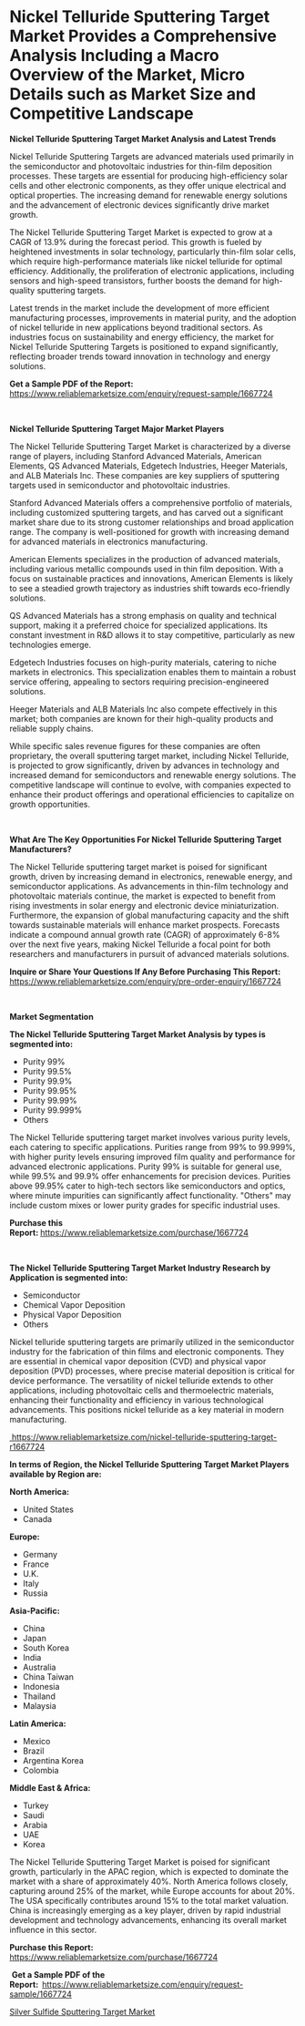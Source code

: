 <p><h1>Nickel Telluride Sputtering Target Market Provides a Comprehensive Analysis Including a Macro Overview of the Market, Micro Details such as Market Size and Competitive Landscape</h1></p><p><strong>Nickel Telluride Sputtering Target Market Analysis and Latest Trends</strong></p>
<p><p>Nickel Telluride Sputtering Targets are advanced materials used primarily in the semiconductor and photovoltaic industries for thin-film deposition processes. These targets are essential for producing high-efficiency solar cells and other electronic components, as they offer unique electrical and optical properties. The increasing demand for renewable energy solutions and the advancement of electronic devices significantly drive market growth.</p><p>The Nickel Telluride Sputtering Target Market is expected to grow at a CAGR of 13.9% during the forecast period. This growth is fueled by heightened investments in solar technology, particularly thin-film solar cells, which require high-performance materials like nickel telluride for optimal efficiency. Additionally, the proliferation of electronic applications, including sensors and high-speed transistors, further boosts the demand for high-quality sputtering targets.</p><p>Latest trends in the market include the development of more efficient manufacturing processes, improvements in material purity, and the adoption of nickel telluride in new applications beyond traditional sectors. As industries focus on sustainability and energy efficiency, the market for Nickel Telluride Sputtering Targets is positioned to expand significantly, reflecting broader trends toward innovation in technology and energy solutions.</p></p>
<p><strong>Get a Sample PDF of the Report:&nbsp;</strong> <a href="https://www.reliablemarketsize.com/enquiry/request-sample/1667724?utm_campaign=3248&utm_medium=2&utm_source=Github&utm_content=ia&utm_term=08032025&utm_id=nickel-telluride-sputtering-target">https://www.reliablemarketsize.com/enquiry/request-sample/1667724</a></p>
<p>&nbsp;</p>
<p><strong>Nickel Telluride Sputtering Target Major Market Players</strong></p>
<p><p>The Nickel Telluride Sputtering Target Market is characterized by a diverse range of players, including Stanford Advanced Materials, American Elements, QS Advanced Materials, Edgetech Industries, Heeger Materials, and ALB Materials Inc. These companies are key suppliers of sputtering targets used in semiconductor and photovoltaic industries.</p><p>Stanford Advanced Materials offers a comprehensive portfolio of materials, including customized sputtering targets, and has carved out a significant market share due to its strong customer relationships and broad application range. The company is well-positioned for growth with increasing demand for advanced materials in electronics manufacturing.</p><p>American Elements specializes in the production of advanced materials, including various metallic compounds used in thin film deposition. With a focus on sustainable practices and innovations, American Elements is likely to see a steadied growth trajectory as industries shift towards eco-friendly solutions.</p><p>QS Advanced Materials has a strong emphasis on quality and technical support, making it a preferred choice for specialized applications. Its constant investment in R&D allows it to stay competitive, particularly as new technologies emerge.</p><p>Edgetech Industries focuses on high-purity materials, catering to niche markets in electronics. This specialization enables them to maintain a robust service offering, appealing to sectors requiring precision-engineered solutions.</p><p>Heeger Materials and ALB Materials Inc also compete effectively in this market; both companies are known for their high-quality products and reliable supply chains. </p><p>While specific sales revenue figures for these companies are often proprietary, the overall sputtering target market, including Nickel Telluride, is projected to grow significantly, driven by advances in technology and increased demand for semiconductors and renewable energy solutions. The competitive landscape will continue to evolve, with companies expected to enhance their product offerings and operational efficiencies to capitalize on growth opportunities.</p></p>
<p>&nbsp;</p>
<p><strong>What Are The Key Opportunities For Nickel Telluride Sputtering Target Manufacturers?</strong></p>
<p><p>The Nickel Telluride sputtering target market is poised for significant growth, driven by increasing demand in electronics, renewable energy, and semiconductor applications. As advancements in thin-film technology and photovoltaic materials continue, the market is expected to benefit from rising investments in solar energy and electronic device miniaturization. Furthermore, the expansion of global manufacturing capacity and the shift towards sustainable materials will enhance market prospects. Forecasts indicate a compound annual growth rate (CAGR) of approximately 6-8% over the next five years, making Nickel Telluride a focal point for both researchers and manufacturers in pursuit of advanced materials solutions.</p></p>
<p><strong>Inquire or Share Your Questions If Any Before Purchasing This Report:</strong> <a href="https://www.reliablemarketsize.com/enquiry/pre-order-enquiry/1667724?utm_campaign=3248&utm_medium=2&utm_source=Github&utm_content=ia&utm_term=08032025&utm_id=nickel-telluride-sputtering-target">https://www.reliablemarketsize.com/enquiry/pre-order-enquiry/1667724</a></p>
<p>&nbsp;</p>
<p><strong>Market Segmentation</strong></p>
<p><strong>The Nickel Telluride Sputtering Target Market Analysis by types is segmented into:</strong></p>
<p><ul><li>Purity 99%</li><li>Purity 99.5%</li><li>Purity 99.9%</li><li>Purity 99.95%</li><li>Purity 99.99%</li><li>Purity 99.999%</li><li>Others</li></ul></p>
<p><p>The Nickel Telluride sputtering target market involves various purity levels, each catering to specific applications. Purities range from 99% to 99.999%, with higher purity levels ensuring improved film quality and performance for advanced electronic applications. Purity 99% is suitable for general use, while 99.5% and 99.9% offer enhancements for precision devices. Purities above 99.95% cater to high-tech sectors like semiconductors and optics, where minute impurities can significantly affect functionality. "Others" may include custom mixes or lower purity grades for specific industrial uses.</p></p>
<p><strong>Purchase this Report:&nbsp;</strong><a href="https://www.reliablemarketsize.com/purchase/1667724?utm_campaign=3248&utm_medium=2&utm_source=Github&utm_content=ia&utm_term=08032025&utm_id=nickel-telluride-sputtering-target">https://www.reliablemarketsize.com/purchase/1667724</a></p>
<p>&nbsp;</p>
<p><strong>The Nickel Telluride Sputtering Target Market Industry Research by Application is segmented into:</strong></p>
<p><ul><li>Semiconductor</li><li>Chemical Vapor Deposition</li><li>Physical Vapor Deposition</li><li>Others</li></ul></p>
<p><p>Nickel telluride sputtering targets are primarily utilized in the semiconductor industry for the fabrication of thin films and electronic components. They are essential in chemical vapor deposition (CVD) and physical vapor deposition (PVD) processes, where precise material deposition is critical for device performance. The versatility of nickel telluride extends to other applications, including photovoltaic cells and thermoelectric materials, enhancing their functionality and efficiency in various technological advancements. This positions nickel telluride as a key material in modern manufacturing.</p></p>
<p><a href="https://www.reliablemarketsize.com/nickel-telluride-sputtering-target-r1667724?utm_campaign=3248&utm_medium=2&utm_source=Github&utm_content=ia&utm_term=08032025&utm_id=nickel-telluride-sputtering-target">&nbsp;https://www.reliablemarketsize.com/nickel-telluride-sputtering-target-r1667724</a></p>
<p><strong>In terms of Region, the Nickel Telluride Sputtering Target Market Players available by Region are:</strong></p>
<p>
    <p> <strong> North America: </strong>
        <ul>
            <li>United States</li>
            <li>Canada</li>
        </ul>
        </p> 
    <p> <strong> Europe: </strong>
        <ul>
            <li>Germany</li>
            <li>France</li>
            <li>U.K.</li>
            <li>Italy</li>
            <li>Russia</li>
        </ul>
        </p> 
    <p> <strong> Asia-Pacific: </strong>
        <ul>
            <li>China</li>
            <li>Japan</li>
            <li>South Korea</li>
            <li>India</li>
            <li>Australia</li>
            <li>China Taiwan</li>
            <li>Indonesia</li>
            <li>Thailand</li>
            <li>Malaysia</li>
        </ul>
        </p> 
    <p> <strong> Latin America: </strong>
        <ul>
            <li>Mexico</li>
            <li>Brazil</li>
            <li>Argentina Korea</li>
            <li>Colombia</li>
        </ul>
        </p> 
    <p> <strong> Middle East & Africa: </strong>
        <ul>
            <li>Turkey</li>
            <li>Saudi</li>
            <li>Arabia</li>
            <li>UAE</li>
            <li>Korea</li>
        </ul>
    </p>
    </p>
<p><p>The Nickel Telluride Sputtering Target Market is poised for significant growth, particularly in the APAC region, which is expected to dominate the market with a share of approximately 40%. North America follows closely, capturing around 25% of the market, while Europe accounts for about 20%. The USA specifically contributes around 15% to the total market valuation. China is increasingly emerging as a key player, driven by rapid industrial development and technology advancements, enhancing its overall market influence in this sector.</p></p>
<p><strong>Purchase this Report: </strong><a href="https://www.reliablemarketsize.com/purchase/1667724?utm_campaign=3248&utm_medium=2&utm_source=Github&utm_content=ia&utm_term=08032025&utm_id=nickel-telluride-sputtering-target">https://www.reliablemarketsize.com/purchase/1667724</a></p>
<p>&nbsp;<strong>Get a Sample PDF of the Report:&nbsp;&nbsp;</strong><a href="https://www.reliablemarketsize.com/enquiry/request-sample/1667724?utm_campaign=3248&utm_medium=2&utm_source=Github&utm_content=ia&utm_term=08032025&utm_id=nickel-telluride-sputtering-target">https://www.reliablemarketsize.com/enquiry/request-sample/1667724</a></p>
<p><strong></strong></p>
<p><p><a href="https://github.com/doljanzwald/Market-Research-Report-List-1/blob/main/silver-sulfide-sputtering-target-market.md?utm_campaign=3248&utm_medium=2&utm_source=Github&utm_content=ia&utm_term=08032025&utm_id=nickel-telluride-sputtering-target">Silver Sulfide Sputtering Target Market</a></p></p>
